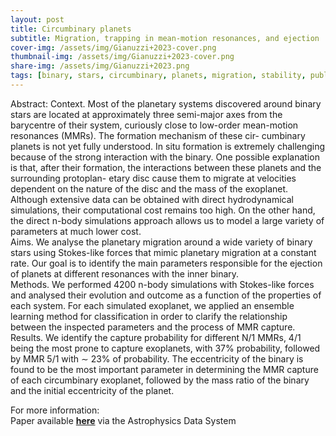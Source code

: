 ```yaml
---
layout: post
title: Circumbinary planets
subtitle: Migration, trapping in mean-motion resonances, and ejection
cover-img: /assets/img/Gianuzzi+2023-cover.png
thumbnail-img: /assets/img/Gianuzzi+2023-cover.png
share-img: /assets/img/Gianuzzi+2023.png
tags: [binary, stars, circumbinary, planets, migration, stability, publication]
---
```


Abstract: Context. Most of the planetary systems discovered around binary stars are located at
approximately three semi-major axes from the barycentre of their system, curiously close to low-order
mean-motion resonances (MMRs). The formation mechanism of these cir- cumbinary planets is not yet
fully understood. In situ formation is extremely challenging because of the strong interaction with
the binary. One possible explanation is that, after their formation, the interactions between these
planets and the surrounding protoplan- etary disc cause them to migrate at velocities dependent on
the nature of the disc and the mass of the exoplanet. Although extensive data can be obtained with
direct hydrodynamical simulations, their computational cost remains too high. On the other hand, the
direct n-body simulations approach allows us to model a large variety of parameters at much lower cost.  
Aims. We analyse the planetary migration around a wide variety of binary stars using Stokes-like forces
that mimic planetary migration at a constant rate. Our goal is to identify the main parameters responsible
for the ejection of planets at different resonances with the inner binary.  
Methods. We performed 4200 n-body simulations with Stokes-like forces and analysed their evolution and
outcome as a function of the properties of each system. For each simulated exoplanet, we applied an ensemble
learning method for classification in order to clarify the relationship between the inspected parameters and
the process of MMR capture.  
Results. We identify the capture probability for different N/1 MMRs, 4/1 being the most prone to capture
exoplanets, with 37% probability, followed by MMR 5/1 with ∼ 23% of probability. The eccentricity of the
binary is found to be the most important parameter in determining the MMR capture of each circumbinary
exoplanet, followed by the mass ratio of the binary and the initial eccentricity of the planet.


For more information:  
Paper available [**here**](https://ui.adsabs.harvard.edu/abs/2022arXiv221108520G/abstract) via the Astrophysics Data System
